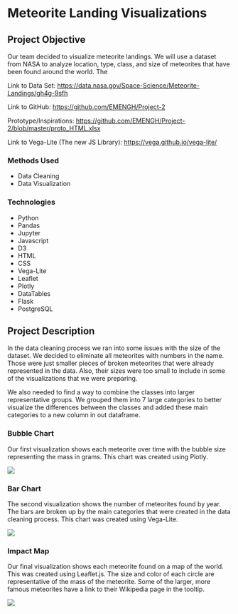# Meteorite Landing Visualizations

## Project Objective
Our team decided to visualize meteorite landings. We will use a dataset from NASA to analyze location, type, class, and size of meteorites that have been found around the world. The 

Link to Data Set: https://data.nasa.gov/Space-Science/Meteorite-Landings/gh4g-9sfh

Link to GitHub: https://github.com/EMENGH/Project-2

Prototype/Inspirations: https://github.com/EMENGH/Project-2/blob/master/proto_HTML.xlsx

Link to Vega-Lite (The new JS Library): https://vega.github.io/vega-lite/

### Methods Used
* Data Cleaning
* Data Visualization

### Technologies
* Python
* Pandas
* Jupyter
* Javascript
* D3
* HTML
* CSS
* Vega-Lite
* Leaflet
* Plotly
* DataTables
* Flask
* PostgreSQL

## Project Description

In the data cleaning process we ran into some issues with the size of the dataset. We decided to eliminate all meteorites with numbers in the name. Those were just smaller pieces of broken meteorites that were already represented in the data. Also, their sizes were too small to include in some of the visualizations that we were preparing.

We also needed to find a way to combine the classes into larger representative groups. We grouped them into 7 large categories to better visualize the differences between the classes and added these main categories to a new column in out dataframe.

### Bubble Chart
Our first visualization shows each meteorite over time with the bubble size representing the mass in grams. This chart was created using Plotly.

![](static/images/BubbleChart1.PNG)

### Bar Chart

The second visualization shows the number of meteorites found by year. The bars are broken up by the main categories that were created in the data cleaning process. This chart was created using Vega-Lite.

![](static/images/barchart.png)

### Impact Map

Our final visualization shows each meteorite found on a map of the world. This was created using Leaflet.js. The size and color of each circle are representative of the mass of the meteorite. Some of the larger, more famous meteorites have a link to their Wikipedia page in the tooltip.

![](static/images/map.PNG)
